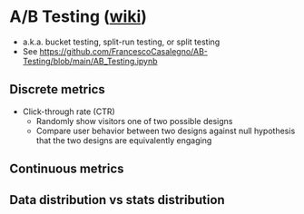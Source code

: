 # A/B Testing ([wiki](https://en.wikipedia.org/wiki/A/B_testing))

- a.k.a. bucket testing, split-run testing, or split testing
- See https://github.com/FrancescoCasalegno/AB-Testing/blob/main/AB_Testing.ipynb

## Discrete metrics

- Click-through rate (CTR)
  - Randomly show visitors one of two possible designs
  - Compare user behavior between two designs against null hypothesis that the two designs are equivalently engaging

## Continuous metrics

## Data distribution vs stats distribution
